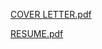 [COVER LETTER.pdf](https://github.com/yashsirius/cover/files/7613659/Cover.Letter.pdf)

[RESUME.pdf](https://github.com/yashsirius/cover/files/7613661/1CR18CS185_YASH.AGARWAL_RESUME.pdf)
